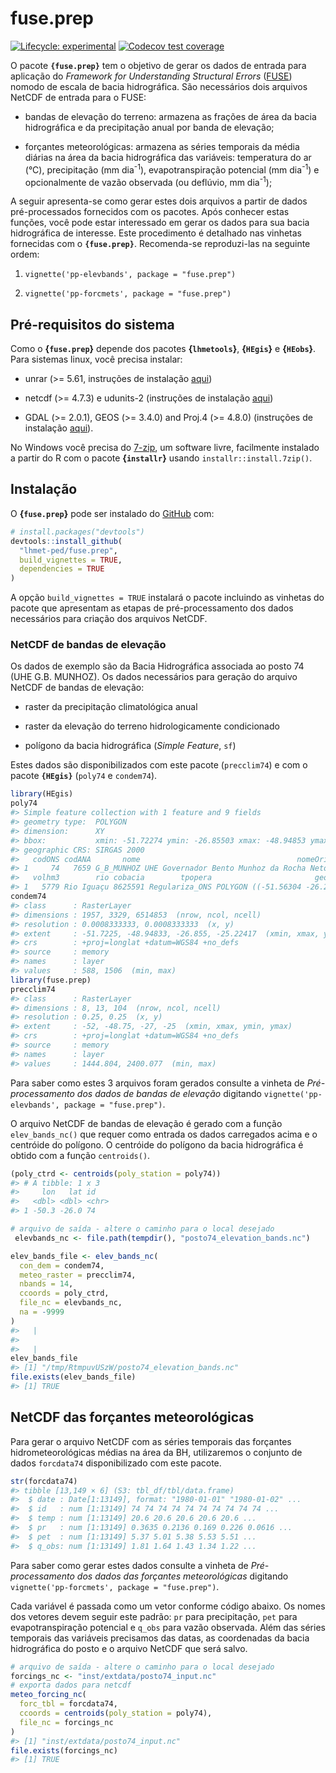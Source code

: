 
<!-- README.md is generated from README.Rmd. Please edit that file -->

# fuse.prep

<!-- badges: start -->

[![Lifecycle:
experimental](https://img.shields.io/badge/lifecycle-experimental-orange.svg)](https://www.tidyverse.org/lifecycle/#experimental)
[![Codecov test
coverage](https://codecov.io/gh/lhmet-ped/fuse.prep/branch/master/graph/badge.svg)](https://codecov.io/gh/lhmet-ped/fuse.prep?branch=master)
<!-- badges: end -->

O pacote **`{fuse.prep}`** tem o objetivo de gerar os dados de entrada
para aplicação do *Framework for Understanding Structural Errors*
([FUSE](https://naddor.github.io/fuse/)) nomodo de escala de bacia
hidrográfica. São necessários dois arquivos NetCDF de entrada para o
FUSE:

  - bandas de elevação do terreno: armazena as frações de área da bacia
    hidrográfica e da precipitação anual por banda de elevação;

  - forçantes meteorológicas: armazena as séries temporais da média
    diárias na área da bacia hidrográfica das variáveis: temperatura do
    ar (°C), precipitação (mm dia<sup>-1</sup>), evapotranspiração
    potencial (mm dia<sup>-1</sup>) e opcionalmente de vazão observada
    (ou deflúvio, mm dia<sup>-1</sup>);

A seguir apresenta-se como gerar estes dois arquivos a partir de dados
pré-processados fornecidos com os pacotes. Após conhecer estas funções,
você pode estar interessado em gerar os dados para sua bacia
hidrográfica de interesse. Este procedimento é detalhado nas vinhetas
fornecidas com o **`{fuse.prep}`**. Recomenda-se reproduzi-las na
seguinte ordem:

1.  `vignette('pp-elevbands', package = "fuse.prep")`

2.  `vignette('pp-forcmets', package = "fuse.prep")`

## Pré-requisitos do sistema

Como o **{`fuse.prep`}** depende dos pacotes **{`lhmetools`}**,
**{`HEgis`}** e **{`HEobs`}**. Para sistemas linux, você precisa
instalar:

  - unrar (\>= 5.61, instruções de instalação
    [aqui](https://github.com/lhmet/lhmetools/#system-requirements))

  - netcdf (\>= 4.7.3) e udunits-2 (instruções de instalação
    [aqui](https://github.com/ropensci/tidync#ubuntudebian))

  - GDAL (\>= 2.0.1), GEOS (\>= 3.4.0) and Proj.4 (\>= 4.8.0)
    (instruções de instalação
    [aqui](https://github.com/r-spatial/sf/blob/master/README.md#linux)).

No Windows você precisa do [7-zip](https://www.7-zip.org/), um software
livre, facilmente instalado a partir do R com o pacote **{`installr`}**
usando `installr::install.7zip()`.

## Instalação

O **{`fuse.prep`}** pode ser instalado do [GitHub](https://github.com/)
com:

``` r
# install.packages("devtools")
devtools::install_github(
  "lhmet-ped/fuse.prep",
  build_vignettes = TRUE,
  dependencies = TRUE
)
```

A opção `build_vignettes = TRUE` instalará o pacote incluindo as
vinhetas do pacote que apresentam as etapas de pré-processamento dos
dados necessários para criação dos arquivos NetCDF.

### NetCDF de bandas de elevação

Os dados de exemplo são da Bacia Hidrográfica associada ao posto 74 (UHE
G.B. MUNHOZ). Os dados necessários para geração do arquivo NetCDF de
bandas de elevação:

  - raster da precipitação climatológica anual

  - raster da elevação do terreno hidrologicamente condicionado

  - polígono da bacia hidrográfica (*Simple Feature*, `sf`)

Estes dados são disponibilizados com este pacote (`precclim74`) e com o
pacote **`{HEgis}`** (`poly74` e `condem74`).

``` r
library(HEgis)
poly74
#> Simple feature collection with 1 feature and 9 fields
#> geometry type:  POLYGON
#> dimension:      XY
#> bbox:           xmin: -51.72274 ymin: -26.85503 xmax: -48.94853 ymax: -25.22428
#> geographic CRS: SIRGAS 2000
#>   codONS codANA       nome                                   nomeOri    adkm2
#> 1     74   7659 G_B_MUNHOZ UHE Governador Bento Munhoz da Rocha Neto 30207.57
#>   volhm3        rio cobacia        tpopera                       geometry
#> 1   5779 Rio Iguaçu 8625591 Regulariza_ONS POLYGON ((-51.56304 -26.259...
condem74
#> class      : RasterLayer 
#> dimensions : 1957, 3329, 6514853  (nrow, ncol, ncell)
#> resolution : 0.0008333333, 0.0008333333  (x, y)
#> extent     : -51.7225, -48.94833, -26.855, -25.22417  (xmin, xmax, ymin, ymax)
#> crs        : +proj=longlat +datum=WGS84 +no_defs 
#> source     : memory
#> names      : layer 
#> values     : 588, 1506  (min, max)
library(fuse.prep)
precclim74
#> class      : RasterLayer 
#> dimensions : 8, 13, 104  (nrow, ncol, ncell)
#> resolution : 0.25, 0.25  (x, y)
#> extent     : -52, -48.75, -27, -25  (xmin, xmax, ymin, ymax)
#> crs        : +proj=longlat +datum=WGS84 +no_defs 
#> source     : memory
#> names      : layer 
#> values     : 1444.804, 2400.077  (min, max)
```

Para saber como estes 3 arquivos foram gerados consulte a vinheta de
*Pré-processamento dos dados de bandas de elevação* digitando
`vignette('pp-elevbands', package = "fuse.prep")`.

O arquivo NetCDF de bandas de elevação é gerado com a função
`elev_bands_nc()` que requer como entrada os dados carregados acima e o
centróide do polígono. O centróide do polígono da bacia hidrográfica é
obtido com a função `centroids()`.

``` r
(poly_ctrd <- centroids(poly_station = poly74))
#> # A tibble: 1 x 3
#>     lon   lat id   
#>   <dbl> <dbl> <chr>
#> 1 -50.3 -26.0 74
```

``` r
# arquivo de saída - altere o caminho para o local desejado
 elevbands_nc <- file.path(tempdir(), "posto74_elevation_bands.nc")

elev_bands_file <- elev_bands_nc(
  con_dem = condem74, 
  meteo_raster = precclim74, 
  nbands = 14,
  ccoords = poly_ctrd,
  file_nc = elevbands_nc,
  na = -9999
)
#>   |                                                                              |                                                                      |   0%  |                                                                              |==================                                                    |  25%  |                                                                              |===================================                                   |  50%  |                                                                              |====================================================                  |  75%  |                                                                              |======================================================================| 100%
#> 
#>   |                                                                              |                                                                      |   0%  |                                                                              |===================================                                   |  50%
elev_bands_file
#> [1] "/tmp/RtmpuvUSzW/posto74_elevation_bands.nc"
file.exists(elev_bands_file)
#> [1] TRUE
```

## NetCDF das forçantes meteorológicas

Para gerar o arquivo NetCDF com as séries temporais das forçantes
hidrometeorológicas médias na área da BH, utilizaremos o conjunto de
dados `forcdata74` disponibilizado com este pacote.

``` r
str(forcdata74)
#> tibble [13,149 × 6] (S3: tbl_df/tbl/data.frame)
#>  $ date : Date[1:13149], format: "1980-01-01" "1980-01-02" ...
#>  $ id   : num [1:13149] 74 74 74 74 74 74 74 74 74 74 ...
#>  $ temp : num [1:13149] 20.6 20.6 20.6 20.6 20.6 ...
#>  $ pr   : num [1:13149] 0.3635 0.2136 0.169 0.226 0.0616 ...
#>  $ pet  : num [1:13149] 5.37 5.01 5.38 5.53 5.51 ...
#>  $ q_obs: num [1:13149] 1.81 1.64 1.43 1.34 1.22 ...
```

Para saber como gerar estes dados consulte a vinheta de
*Pré-processamento dos dados das forçantes meteorológicas* digitando
`vignette('pp-forcmets', package = "fuse.prep")`.

Cada variável é passada como um vetor conforme código abaixo. Os nomes
dos vetores devem seguir este padrão: `pr` para precipitação, `pet` para
evapotranspiração potencial e `q_obs` para vazão observada. Além das
séries temporais das variáveis precisamos das datas, as coordenadas da
bacia hidrográfica do posto e o arquivo NetCDF que será salvo.

``` r
# arquivo de saída - altere o caminho para o local desejado
forcings_nc <- "inst/extdata/posto74_input.nc"
# exporta dados para netcdf
meteo_forcing_nc(
  forc_tbl = forcdata74,
  ccoords = centroids(poly_station = poly74),
  file_nc = forcings_nc 
)
#> [1] "inst/extdata/posto74_input.nc"
file.exists(forcings_nc)
#> [1] TRUE
```
